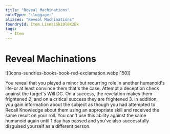 ```yaml
---
title: "Reveal Machinations"
noteType: ":luggage:"
aliases: "Reveal Machinations"
foundryId: Item.LisnaiSkiDl8K2Ek
tags:
  - Item
---
```


# Reveal Machinations
![[icons-sundries-books-book-red-exclamation.webp|150]]

You reveal that you played a minor but recurring role in another humanoid's life-or at least convince them that's the case. Attempt a deception check against the target's Will DC. On a success, the revelation makes them frightened 2, and on a critical success they are frightened 3. In addition, you gain information about the subject as though you had attempted to Recall Knowledge about them using an appropriate skill and received the same result on your roll. You can't use this ability against the same humanoid again until 1 day has passed and you've also successfully disguised yourself as a different person.
